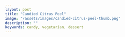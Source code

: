 ```yaml
---
layout: post
title: "Candied Citrus Peel"
image: "/assets/images/candied-citrus-peel-thumb.png"
description: ""
keywords: candy, vegetarian, dessert
---
```

